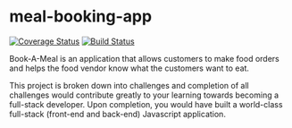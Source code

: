 # meal-booking-app

[![Coverage Status](https://coveralls.io/repos/github/okikiola11/meal-booking-app/badge.svg?branch=ch-integrate-travis-%23164079718)](https://coveralls.io/github/okikiola11/meal-booking-app?branch=ch-integrate-travis-%23164079718)
[![Build Status](https://travis-ci.org/okikiola11/meal-booking-app.svg?branch=develop)](https://travis-ci.org/okikiola11/meal-booking-app)

Book-A-Meal is an application that allows customers to make food orders and helps the food
vendor know what the customers want to eat.

This project is broken down into challenges and completion of all challenges would contribute
greatly to your learning towards becoming a full-stack developer. Upon completion, you would
have built a world-class full-stack (front-end and back-end) Javascript application.
